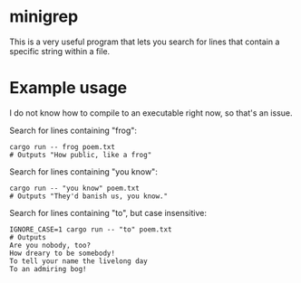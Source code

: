# minigrep
This is a very useful program that lets you search for lines that contain a specific string
within a file.

# Example usage
I do not know how to compile to an executable right now, so that's an issue.

Search for lines containing "frog":
```
cargo run -- frog poem.txt
# Outputs "How public, like a frog"
```

Search for lines containing "you know":
```
cargo run -- "you know" poem.txt
# Outputs "They'd banish us, you know."
```

Search for lines containing "to", but case insensitive:
```
IGNORE_CASE=1 cargo run -- "to" poem.txt
# Outputs 
Are you nobody, too?
How dreary to be somebody!
To tell your name the livelong day
To an admiring bog!
```
